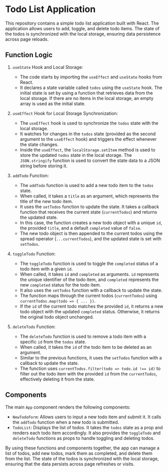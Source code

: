 # Todo List Application

This repository contains a simple todo list application built with React. The application allows users to add, toggle, and delete todo items. The state of the todos is synchronized with the local storage, ensuring data persistence across page reloads.

## Function Logic

1. `useState` Hook and Local Storage:
   - The code starts by importing the `useEffect` and `useState` hooks from React.
   - It declares a state variable called `todos` using the `useState` hook. The initial state is set by using a function that retrieves data from the local storage. If there are no items in the local storage, an empty array is used as the initial state.

2. `useEffect` Hook for Local Storage Synchronization:
   - The `useEffect` hook is used to synchronize the `todos` state with the local storage.
   - It watches for changes in the `todos` state (provided as the second argument to the `useEffect` hook) and triggers the effect whenever the state changes.
   - Inside the `useEffect`, the `localStorage.setItem` method is used to store the updated `todos` state in the local storage. The `JSON.stringify` function is used to convert the state data to a JSON string before storing it.

3. `addTodo` Function:
   - The `addTodo` function is used to add a new todo item to the `todos` state.
   - When called, it takes a `title` as an argument, which represents the title of the new todo item.
   - It uses the `setTodos` function to update the state. It takes a callback function that receives the current state (`currentTodos`) and returns the updated state.
   - In this case, the function creates a new todo object with a unique `id`, the provided `title`, and a default `completed` value of `false`.
   - The new todo object is then appended to the current todos using the spread operator (`...currentTodos`), and the updated state is set with `setTodos`.

4. `toggleTodo` Function:
   - The `toggleTodo` function is used to toggle the `completed` status of a todo item with a given `id`.
   - When called, it takes `id` and `completed` as arguments. `id` represents the unique identifier of the todo item, and `completed` represents the new `completed` status for the todo item.
   - It also uses the `setTodos` function with a callback to update the state.
   - The function maps through the current todos (`currentTodos`) using `currentTodos.map(todo => { ... })`.
   - If the `id` of the current todo matches the provided `id`, it returns a new todo object with the updated `completed` status. Otherwise, it returns the original todo object unchanged.

5. `deleteTodo` Function:
   - The `deleteTodo` function is used to remove a todo item with a specific `id` from the `todos` state.
   - When called, it takes the `id` of the todo item to be deleted as an argument.
   - Similar to the previous functions, it uses the `setTodos` function with a callback to update the state.
   - The function uses `currentTodos.filter(todo => todo.id !== id)` to filter out the todo item with the provided `id` from the `currentTodos`, effectively deleting it from the state.

## Components

The main `App` component renders the following components:
- `NewTodoForm`: Allows users to input a new todo item and submit it. It calls the `addTodo` function when a new todo is submitted.
- `TodoList`: Displays the list of todos. It takes the `todos` state as a prop and renders each todo item accordingly. It also provides the `toggleTodo` and `deleteTodo` functions as props to handle toggling and deleting todos.

By using these functions and components together, the app can manage a list of todos, add new todos, mark them as completed, and delete them from the list. The state of the todos is synchronized with the local storage, ensuring that the data persists across page refreshes or visits.